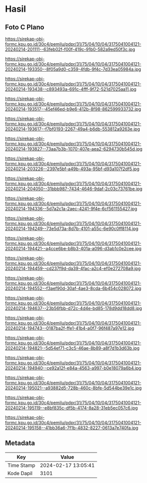 # Hasil

## Foto C Plano

https://sirekap-obj-formc.kpu.go.id/30c4/pemilu/pdpr/31/75/04/10/04/3175041004121-20240214-201111--63feb02f-f00f-419c-91b0-582a9ed50f3c.jpg

https://sirekap-obj-formc.kpu.go.id/30c4/pemilu/pdpr/31/75/04/10/04/3175041004121-20240214-193350--8f05a9d0-c359-4fdb-9f4c-7d33ea05984a.jpg

https://sirekap-obj-formc.kpu.go.id/30c4/pemilu/pdpr/31/75/04/10/04/3175041004121-20240214-193438--c893493a-691c-4fff-9f72-521d7025aa11.jpg

https://sirekap-obj-formc.kpu.go.id/30c4/pemilu/pdpr/31/75/04/10/04/3175041004121-20240214-193517--45ef46ed-b9e6-412b-8f98-862599933732.jpg

https://sirekap-obj-formc.kpu.go.id/30c4/pemilu/pdpr/31/75/04/10/04/3175041004121-20240214-193617--f7bf0193-2267-49a4-b6db-553812a9263e.jpg

https://sirekap-obj-formc.kpu.go.id/30c4/pemilu/pdpr/31/75/04/10/04/3175041004121-20240214-193827--73aa7b3b-1070-407e-aea2-6294730b545d.jpg

https://sirekap-obj-formc.kpu.go.id/30c4/pemilu/pdpr/31/75/04/10/04/3175041004121-20240214-203226--2397e5bf-a49b-493a-95bf-d93a107f2df5.jpg

https://sirekap-obj-formc.kpu.go.id/30c4/pemilu/pdpr/31/75/04/10/04/3175041004121-20240214-204050--31bbb987-7434-4646-9daf-2c03c73761be.jpg

https://sirekap-obj-formc.kpu.go.id/30c4/pemilu/pdpr/31/75/04/10/04/3175041004121-20240214-194336--5d7a2c1a-2aec-4241-9f4e-6cf561155427.jpg

https://sirekap-obj-formc.kpu.go.id/30c4/pemilu/pdpr/31/75/04/10/04/3175041004121-20240214-194249--73e5d73a-8d7b-4101-a55c-6e90c0ff8114.jpg

https://sirekap-obj-formc.kpu.go.id/30c4/pemilu/pdpr/31/75/04/10/04/3175041004121-20240214-194421--a4cce6be-b8b3-401a-a096-d3ab1c0e2cee.jpg

https://sirekap-obj-formc.kpu.go.id/30c4/pemilu/pdpr/31/75/04/10/04/3175041004121-20240214-194459--cd237f9d-da39-4fac-a2c4-ef0e272708a9.jpg

https://sirekap-obj-formc.kpu.go.id/30c4/pemilu/pdpr/31/75/04/10/04/3175041004121-20240214-194552--f3aef90d-30af-4ae3-8cda-6b454c028072.jpg

https://sirekap-obj-formc.kpu.go.id/30c4/pemilu/pdpr/31/75/04/10/04/3175041004121-20240214-194637--23b56fbb-d72c-4d4e-bd85-178d9dd18dd8.jpg

https://sirekap-obj-formc.kpu.go.id/30c4/pemilu/pdpr/31/75/04/10/04/3175041004121-20240214-194743--0187ba2f-ffe1-41b4-a0f7-96f487a97e12.jpg

https://sirekap-obj-formc.kpu.go.id/30c4/pemilu/pdpr/31/75/04/10/04/3175041004121-20240214-194821--5d54ef71-c3c5-46ae-8b89-a8f7d1b3d63b.jpg

https://sirekap-obj-formc.kpu.go.id/30c4/pemilu/pdpr/31/75/04/10/04/3175041004121-20240214-194940--ce92a12f-e84a-4563-a997-b0e18079a6b4.jpg

https://sirekap-obj-formc.kpu.go.id/30c4/pemilu/pdpr/31/75/04/10/04/3175041004121-20240214-195021--a93882d5-728b-460c-8bfe-5d544be39e1c.jpg

https://sirekap-obj-formc.kpu.go.id/30c4/pemilu/pdpr/31/75/04/10/04/3175041004121-20240214-195119--e8bf835c-df5b-4174-8a28-31eb5ec057c6.jpg

https://sirekap-obj-formc.kpu.go.id/30c4/pemilu/pdpr/31/75/04/10/04/3175041004121-20240214-195158--41bb36a6-7f1b-4832-8227-0613a7e740fa.jpg


## Metadata

| Key        | Value               |
| ---------- | ------------------- |
| Time Stamp | 2024-02-17 13:05:41 |
| Kode Dapil | 3101                |



